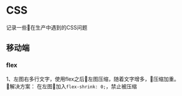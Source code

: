 # CSS 
记录一些在生产中遇到的CSS问题

## 移动端
### flex
1、左图右多行文字，使用flex之后左图压缩，随着文字增多，压缩加重。<br>
解决方案： 在左图加入`flex-shrink: 0;`，禁止被压缩